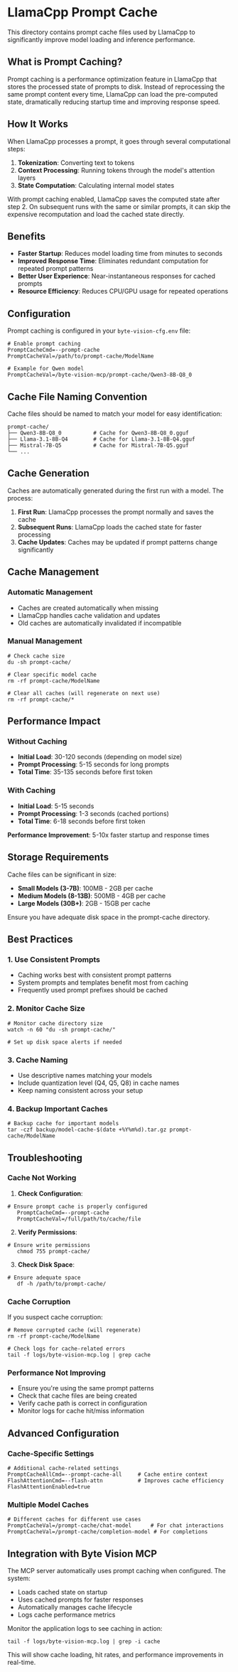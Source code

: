 # LlamaCpp Prompt Cache

This directory contains prompt cache files used by LlamaCpp to significantly improve model loading and inference performance.

## What is Prompt Caching?

Prompt caching is a performance optimization feature in LlamaCpp that stores the processed state of prompts to disk. Instead of reprocessing the same prompt content every time, LlamaCpp can load the pre-computed state, dramatically reducing startup time and improving response speed.

## How It Works

When LlamaCpp processes a prompt, it goes through several computational steps:
1. **Tokenization**: Converting text to tokens
2. **Context Processing**: Running tokens through the model's attention layers
3. **State Computation**: Calculating internal model states

With prompt caching enabled, LlamaCpp saves the computed state after step 2. On subsequent runs with the same or similar prompts, it can skip the expensive recomputation and load the cached state directly.

## Benefits

- **Faster Startup**: Reduces model loading time from minutes to seconds
- **Improved Response Time**: Eliminates redundant computation for repeated prompt patterns
- **Better User Experience**: Near-instantaneous responses for cached prompts
- **Resource Efficiency**: Reduces CPU/GPU usage for repeated operations

## Configuration

Prompt caching is configured in your `byte-vision-cfg.env` file:

```
# Enable prompt caching
PromptCacheCmd=--prompt-cache
PromptCacheVal=/path/to/prompt-cache/ModelName

# Example for Qwen model
PromptCacheVal=/byte-vision-mcp/prompt-cache/Qwen3-8B-Q8_0
```


## Cache File Naming Convention

Cache files should be named to match your model for easy identification:

```
prompt-cache/
├── Qwen3-8B-Q8_0          # Cache for Qwen3-8B-Q8_0.gguf
├── Llama-3.1-8B-Q4        # Cache for Llama-3.1-8B-Q4.gguf
├── Mistral-7B-Q5          # Cache for Mistral-7B-Q5.gguf
└── ...
```


## Cache Generation

Caches are automatically generated during the first run with a model. The process:

1. **First Run**: LlamaCpp processes the prompt normally and saves the cache
2. **Subsequent Runs**: LlamaCpp loads the cached state for faster processing
3. **Cache Updates**: Caches may be updated if prompt patterns change significantly

## Cache Management

### Automatic Management
- Caches are created automatically when missing
- LlamaCpp handles cache validation and updates
- Old caches are automatically invalidated if incompatible

### Manual Management
```shell script
# Check cache size
du -sh prompt-cache/

# Clear specific model cache
rm -rf prompt-cache/ModelName

# Clear all caches (will regenerate on next use)
rm -rf prompt-cache/*
```


## Performance Impact

### Without Caching
- **Initial Load**: 30-120 seconds (depending on model size)
- **Prompt Processing**: 5-15 seconds for long prompts
- **Total Time**: 35-135 seconds before first token

### With Caching
- **Initial Load**: 5-15 seconds
- **Prompt Processing**: 1-3 seconds (cached portions)
- **Total Time**: 6-18 seconds before first token

**Performance Improvement**: 5-10x faster startup and response times

## Storage Requirements

Cache files can be significant in size:
- **Small Models (3-7B)**: 100MB - 2GB per cache
- **Medium Models (8-13B)**: 500MB - 4GB per cache
- **Large Models (30B+)**: 2GB - 15GB per cache

Ensure you have adequate disk space in the prompt-cache directory.

## Best Practices

### 1. Use Consistent Prompts
- Caching works best with consistent prompt patterns
- System prompts and templates benefit most from caching
- Frequently used prompt prefixes should be cached

### 2. Monitor Cache Size
```shell script
# Monitor cache directory size
watch -n 60 "du -sh prompt-cache/"

# Set up disk space alerts if needed
```


### 3. Cache Naming
- Use descriptive names matching your models
- Include quantization level (Q4, Q5, Q8) in cache names
- Keep naming consistent across your setup

### 4. Backup Important Caches
```shell script
# Backup cache for important models
tar -czf backup/model-cache-$(date +%Y%m%d).tar.gz prompt-cache/ModelName
```


## Troubleshooting

### Cache Not Working
1. **Check Configuration**:
```
# Ensure prompt cache is properly configured
   PromptCacheCmd=--prompt-cache
   PromptCacheVal=/full/path/to/cache/file
```


2. **Verify Permissions**:
```shell script
# Ensure write permissions
   chmod 755 prompt-cache/
```


3. **Check Disk Space**:
```shell script
# Ensure adequate space
   df -h /path/to/prompt-cache/
```


### Cache Corruption
If you suspect cache corruption:
```shell script
# Remove corrupted cache (will regenerate)
rm -rf prompt-cache/ModelName

# Check logs for cache-related errors
tail -f logs/byte-vision-mcp.log | grep cache
```


### Performance Not Improving
- Ensure you're using the same prompt patterns
- Check that cache files are being created
- Verify cache path is correct in configuration
- Monitor logs for cache hit/miss information

## Advanced Configuration

### Cache-Specific Settings
```
# Additional cache-related settings
PromptCacheAllCmd=--prompt-cache-all     # Cache entire context
FlashAttentionCmd=--flash-attn           # Improves cache efficiency
FlashAttentionEnabled=true
```


### Multiple Model Caches
```
# Different caches for different use cases
PromptCacheVal=/prompt-cache/chat-model      # For chat interactions
PromptCacheVal=/prompt-cache/completion-model # For completions
```


## Integration with Byte Vision MCP

The MCP server automatically uses prompt caching when configured. The system:
- Loads cached state on startup
- Uses cached prompts for faster responses
- Automatically manages cache lifecycle
- Logs cache performance metrics

Monitor the application logs to see caching in action:
```shell script
tail -f logs/byte-vision-mcp.log | grep -i cache
```


This will show cache loading, hit rates, and performance improvements in real-time.